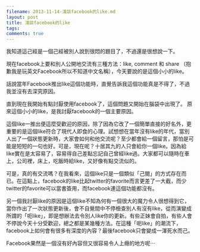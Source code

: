 ```yaml
---
filename: 2013-11-14-淺談facebook的like.md
layout: post
title: 淺談facebook的like
tags: 
comments: true
---
```

我知道這己經是一個己經被別人說到很悶的題目了，不過還是很想說一下。

現在facebook上要和別人公開地交流有三種方法：like, comment 和 share （抱歉我是玩英文Facebook所以不知道中文名稱），今天要說的是這個小小的like。

話說當年Facebook推出like這個功能時，直覺告訴我這個功能真是不得了，不過我並沒有去深究原因。

直到現在我開始有點討厭使用facebook了，這個問題又開始在腦袋中出現了。
原來這個小小的like，是我討厭facebook的一個主要原因。

這個like一推出便這麼受歡迎的原因，除了因為它改了一個簡單直接的好名外，更重要的是這個like符合了現代人即食的心理。試想想在當年沒有like的年代，當別人出了一個狀態更新時，大家會如何和他交流呢？至少都會給一個留言，那怕是可能是短短的一句也好。可是，現在呢？十居其九的人只會給你一個like。因為給like實在是太容易了，容易得自己差點忘記自己曾經like過。大家都可以隨時在車上，公司裡，床上，吃飯時給like，又好像有點交流似的。

可是，真的有交流嗎？在我看來，這個like只是一個類似「己閱」的方式存在而已。在這點上，facebook的like比起twitter的favorite而言更差了一大截，而少twitter的favorite可以當書簽用，而facebook連這個功能都沒有。

另一個我討厭like的原因是這個like不知為何有一個很大的魔力令人很想得到它，當你作出了一次狀態更新後，會不自覺間中不停檢查別人有沒有like，從而演變成所謂的「呃like」，即是想辦法去令別人like你的更新。有些正妹會自拍，有些人會不停說今天十分受歡迎，總之都是某幾種方法。在這種「呃like」的潮流下，facebook上如何會有很多有深度的內容？最後facebook只會變成一渾死水而己。

Facebook果然是一個沒有好內容但又很容易令人上癮的地方呢⋯
